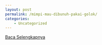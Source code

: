 ```yaml
---
layout: post
permalink: /mimpi-mau-dibunuh-pakai-golok/
categories:
    - Uncategorized
---
```


[Baca Selengkapnya](/06)